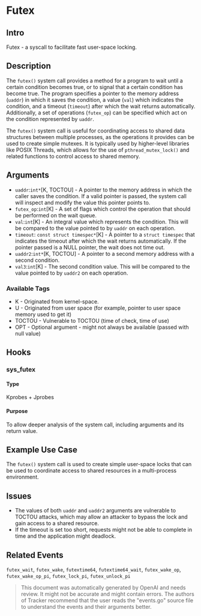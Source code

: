 
# Futex

## Intro
Futex - a syscall to facilitate fast user-space locking.

## Description
The `futex()` system call provides a method for a program to wait until a
certain condition becomes true, or to signal that a certain condition has
become true. The program specifies a pointer to the memory address
(`uaddr`) in which it saves the condition, a value (`val`) which
indicates the condition, and a timeout (`timeout`) after which the
wait returns automatically. Additionally, a set of operations (`futex_op`)
can be specified which act on the condition represented by `uaddr`.

The `futex()` system call is useful for coordinating access to shared
data structures between multiple processes, as the operations it provides
can be used to create simple mutexes. It is typically used by higher-level
libraries like POSIX Threads, which allows for the use of `pthread_mutex_lock()`
and related functions to control access to shared memory.

## Arguments
* `uaddr`:`int*`[K, TOCTOU] - A pointer to the memory address in which the caller saves the condition. If a valid
pointer is passed, the system call will inspect and modify the value this
pointer points to.
* `futex_op`:`int`[K] - A set of flags which control the operation that should be performed on the
wait queue.
* `val`:`int`[K] - An integral value which represents the condition. This will be compared to the value
pointed to by `uaddr` on each operation.
* `timeout`: `const struct timespec*`[K] - A pointer to a `struct timespec` that indicates the timeout after which
the wait returns automatically. If the pointer passed is a NULL pointer, the
wait does not time out. 
* `uaddr2`:`int*`[K, TOCTOU] - A pointer to a second memory address with a second condition.
* `val3`:`int`[K] - The second condition value. This will be compared to the value pointed to by 
`uaddr2` on each operation.

### Available Tags
* K - Originated from kernel-space.
* U - Originated from user space (for example, pointer to user space memory used to get it)
* TOCTOU - Vulnerable to TOCTOU (time of check, time of use)
* OPT - Optional argument - might not always be available (passed with null value)

## Hooks
### sys_futex
#### Type
Kprobes + Jprobes
#### Purpose
To allow deeper analysis of the system call, including arguments and its return value.

## Example Use Case
The `futex()` system call is used to create simple user-space locks
that can be used to coordinate access to shared resources in a
multi-process environment.

## Issues
- The values of both `uaddr` and `uaddr2` arguments are vulnerable to
TOCTOU attacks, which may allow an attacker to bypass the lock and gain
access to a shared resource.
- If the timeout is set too short, requests might not be able to
complete in time and the application might deadlock.

## Related Events
`futex_wait`, `futex_wake`, `futextime64`, `futextime64_wait`, `futex_wake_op`, `futex_wake_op_pi`, `futex_lock_pi`, `futex_unlock_pi`

> This document was automatically generated by OpenAI and needs review. It might
> not be accurate and might contain errors. The authors of Tracker recommend that
> the user reads the "events.go" source file to understand the events and their
> arguments better.
